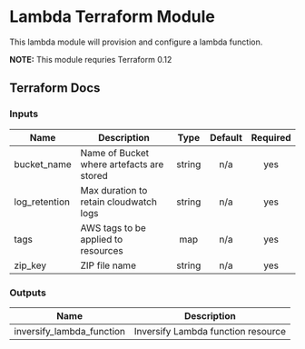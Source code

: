 # Lambda Terraform Module

This lambda module will provision and configure a lambda function.

**NOTE:** This module requries Terraform 0.12

## Terraform Docs

### Inputs

| Name          | Description                               |  Type  | Default | Required |
| ------------- | ----------------------------------------- | :----: | :-----: | :------: |
| bucket_name   | Name of Bucket where artefacts are stored | string |   n/a   |   yes    |
| log_retention | Max duration to retain cloudwatch logs    | string |   n/a   |   yes    |
| tags          | AWS tags to be applied to resources       |  map   |   n/a   |   yes    |
| zip_key       | ZIP file name                             | string |   n/a   |   yes    |

### Outputs

| Name                      | Description                        |
| ------------------------- | ---------------------------------- |
| inversify_lambda_function | Inversify Lambda function resource |

